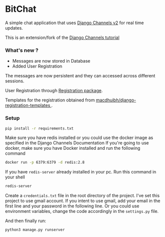 # BitChat

A simple chat application that uses [Django Channels v2](https://channels.readthedocs.io/en/latest/) for real time updates.

This is an extension/fork of the [Django Channels tutorial](https://channels.readthedocs.io/en/latest/tutorial/)

### What's new ?
- Messages are now stored in Database
- Added User Registration

The messages are now persistent and they can accessed across different sessions.  

User Registration through [Registration package](https://django-registration.readthedocs.io/en/2.4.1/).  

Templates for the registration obtained from [macdhuibh/django-registration-templates
](https://github.com/macdhuibh/django-registration-templates).  


### Setup
```sh
pip install -r requirements.txt
```

Make sure you have redis installed or you could use the docker image as specified in the Django Channels Documentation
If you're going to use docker, make sure you have Docker installed and run the following command
```sh
docker run -p 6379:6379 -d redis:2.8
```
If you have `redis-server` already installed in your pc. Run this command in your shell
```sh
redis-server
```

Create a `credentials.txt` file in the root directory of the project. I've set this project to use gmail account. If you intent to use gmail,
add your email in the first line and your password in the following line. Or you could use environment variables, change the code accordingly in the
`settings.py` file.

And then finally run: 
```sh
python3 manage.py runserver
```


